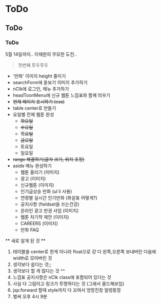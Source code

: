 # ToDo
## ToDo
### ToDo
5월 14일까지.. 이채원의 무모한 도전..

> 첫번째 투두투두 
* '만화' 이미지 height 줄이기
* searchForm에 돋보기 이미지 추가하기
* nClk에 로그인, 메뉴 추가하기
* headToonMenu에 신규 웹툰 느낌표와 함께 띄우기
* ~~현재 페이지 표시하기 (css)~~
* table center로 만들기
* 요일별 전체 웹툰 완성
  * ~~화요일~~
  * ~~수요일~~
  * ~~목요일~~
  * ~~금요일~~
  * 토요일
  * 일요일
* ~~range 해결하기(글자 크기, 위치 조정)~~
* aside 메뉴 완성하기
  * 웹툰 올리기 (이미지)
  * 광고 (이미지)
  * 신규웹툰 (이미지)
  * 인기급상승 만화 (ul li 사용)
  * 연령별 실시간 인기만화 (화살표 어떻게?)
  * 공지사항 (fieldset을 쓰는건강)
  * 온라인 광고 판권 사업 (이미지)
  * 웹툰 차기작 제안 (이미지)
  * CAREERS (이미지)
  * 만화 FAQ

** 새로 알게 된 것 **
1. 테이블을 center로 한게 아니라 float으로 걍 다 왼쪽,오른쪽 보내버린 다음에 width로 모아버린 것
2. 생각보다 쉽다는 것;;
3. 생각보다 할 게 많다는 것 ^^
4. 느낌표 공지사항은 nClk class에 포함되어 있다는 것
5. 사실 다 그림이고 링크가 투명하다는 것 (그래서 올드해보임)
6. jsp:forward 할때 style까지 다 꼬여서 엉망진창 얼렁뚱땅 
7. 벌써 오후 4시 9분

